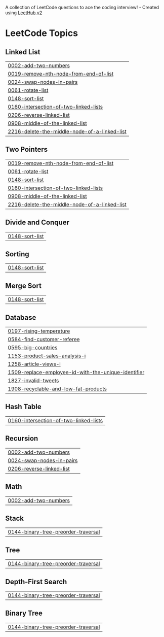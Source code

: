 A collection of LeetCode questions to ace the coding interview! - Created using [LeetHub v2](https://github.com/arunbhardwaj/LeetHub-2.0)
<!---LeetCode Topics Start-->
# LeetCode Topics
## Linked List
|  |
| ------- |
| [0002-add-two-numbers](https://github.com/KumarShivam1908/LeetCode/tree/master/0002-add-two-numbers) |
| [0019-remove-nth-node-from-end-of-list](https://github.com/KumarShivam1908/LeetCode/tree/master/0019-remove-nth-node-from-end-of-list) |
| [0024-swap-nodes-in-pairs](https://github.com/KumarShivam1908/LeetCode/tree/master/0024-swap-nodes-in-pairs) |
| [0061-rotate-list](https://github.com/KumarShivam1908/LeetCode/tree/master/0061-rotate-list) |
| [0148-sort-list](https://github.com/KumarShivam1908/LeetCode/tree/master/0148-sort-list) |
| [0160-intersection-of-two-linked-lists](https://github.com/KumarShivam1908/LeetCode/tree/master/0160-intersection-of-two-linked-lists) |
| [0206-reverse-linked-list](https://github.com/KumarShivam1908/LeetCode/tree/master/0206-reverse-linked-list) |
| [0908-middle-of-the-linked-list](https://github.com/KumarShivam1908/LeetCode/tree/master/0908-middle-of-the-linked-list) |
| [2216-delete-the-middle-node-of-a-linked-list](https://github.com/KumarShivam1908/LeetCode/tree/master/2216-delete-the-middle-node-of-a-linked-list) |
## Two Pointers
|  |
| ------- |
| [0019-remove-nth-node-from-end-of-list](https://github.com/KumarShivam1908/LeetCode/tree/master/0019-remove-nth-node-from-end-of-list) |
| [0061-rotate-list](https://github.com/KumarShivam1908/LeetCode/tree/master/0061-rotate-list) |
| [0148-sort-list](https://github.com/KumarShivam1908/LeetCode/tree/master/0148-sort-list) |
| [0160-intersection-of-two-linked-lists](https://github.com/KumarShivam1908/LeetCode/tree/master/0160-intersection-of-two-linked-lists) |
| [0908-middle-of-the-linked-list](https://github.com/KumarShivam1908/LeetCode/tree/master/0908-middle-of-the-linked-list) |
| [2216-delete-the-middle-node-of-a-linked-list](https://github.com/KumarShivam1908/LeetCode/tree/master/2216-delete-the-middle-node-of-a-linked-list) |
## Divide and Conquer
|  |
| ------- |
| [0148-sort-list](https://github.com/KumarShivam1908/LeetCode/tree/master/0148-sort-list) |
## Sorting
|  |
| ------- |
| [0148-sort-list](https://github.com/KumarShivam1908/LeetCode/tree/master/0148-sort-list) |
## Merge Sort
|  |
| ------- |
| [0148-sort-list](https://github.com/KumarShivam1908/LeetCode/tree/master/0148-sort-list) |
## Database
|  |
| ------- |
| [0197-rising-temperature](https://github.com/KumarShivam1908/LeetCode/tree/master/0197-rising-temperature) |
| [0584-find-customer-referee](https://github.com/KumarShivam1908/LeetCode/tree/master/0584-find-customer-referee) |
| [0595-big-countries](https://github.com/KumarShivam1908/LeetCode/tree/master/0595-big-countries) |
| [1153-product-sales-analysis-i](https://github.com/KumarShivam1908/LeetCode/tree/master/1153-product-sales-analysis-i) |
| [1258-article-views-i](https://github.com/KumarShivam1908/LeetCode/tree/master/1258-article-views-i) |
| [1509-replace-employee-id-with-the-unique-identifier](https://github.com/KumarShivam1908/LeetCode/tree/master/1509-replace-employee-id-with-the-unique-identifier) |
| [1827-invalid-tweets](https://github.com/KumarShivam1908/LeetCode/tree/master/1827-invalid-tweets) |
| [1908-recyclable-and-low-fat-products](https://github.com/KumarShivam1908/LeetCode/tree/master/1908-recyclable-and-low-fat-products) |
## Hash Table
|  |
| ------- |
| [0160-intersection-of-two-linked-lists](https://github.com/KumarShivam1908/LeetCode/tree/master/0160-intersection-of-two-linked-lists) |
## Recursion
|  |
| ------- |
| [0002-add-two-numbers](https://github.com/KumarShivam1908/LeetCode/tree/master/0002-add-two-numbers) |
| [0024-swap-nodes-in-pairs](https://github.com/KumarShivam1908/LeetCode/tree/master/0024-swap-nodes-in-pairs) |
| [0206-reverse-linked-list](https://github.com/KumarShivam1908/LeetCode/tree/master/0206-reverse-linked-list) |
## Math
|  |
| ------- |
| [0002-add-two-numbers](https://github.com/KumarShivam1908/LeetCode/tree/master/0002-add-two-numbers) |
## Stack
|  |
| ------- |
| [0144-binary-tree-preorder-traversal](https://github.com/KumarShivam1908/LeetCode/tree/master/0144-binary-tree-preorder-traversal) |
## Tree
|  |
| ------- |
| [0144-binary-tree-preorder-traversal](https://github.com/KumarShivam1908/LeetCode/tree/master/0144-binary-tree-preorder-traversal) |
## Depth-First Search
|  |
| ------- |
| [0144-binary-tree-preorder-traversal](https://github.com/KumarShivam1908/LeetCode/tree/master/0144-binary-tree-preorder-traversal) |
## Binary Tree
|  |
| ------- |
| [0144-binary-tree-preorder-traversal](https://github.com/KumarShivam1908/LeetCode/tree/master/0144-binary-tree-preorder-traversal) |
<!---LeetCode Topics End-->